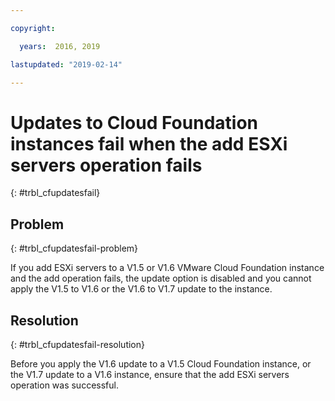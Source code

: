 ```yaml
---

copyright:

  years:  2016, 2019

lastupdated: "2019-02-14"

---
```


# Updates to Cloud Foundation instances fail when the add ESXi servers operation fails
{: #trbl_cfupdatesfail}

## Problem
{: #trbl_cfupdatesfail-problem}

If you add ESXi servers to a V1.5 or V1.6 VMware Cloud Foundation instance and the add operation fails, the update option is disabled and you cannot apply the V1.5 to V1.6 or the V1.6 to V1.7 update to the instance.

## Resolution
{: #trbl_cfupdatesfail-resolution}

Before you apply the V1.6 update to a V1.5 Cloud Foundation instance, or the V1.7 update to a V1.6 instance, ensure that the add ESXi servers operation was successful.
